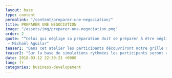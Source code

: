 ```yaml
---
layout: base
type: content
permalink: "/content/preparer-une-negociation/"
title: PREPARER UNE NEGOCIATION
image: "/assets/img/preparer-une-negociation.png"
order: 2
quote: "“Celui qui néglige sa préparation doit se préparer à être négligé.”
 – Michaël Aguilar"
teaser1: "Dans cet atelier les participants découvriront notre grille de préparation en 10 points balayant l’ensemble des éléments qui doivent être préparés avant toute négociation."
teaser2: "Sur la base de simulations rythmées les participants seront amenés à préparer leurs futures négociations."
date: 2018-03-12 22:30:21 +0000
lang: fr
categories: business-developement
---
```

